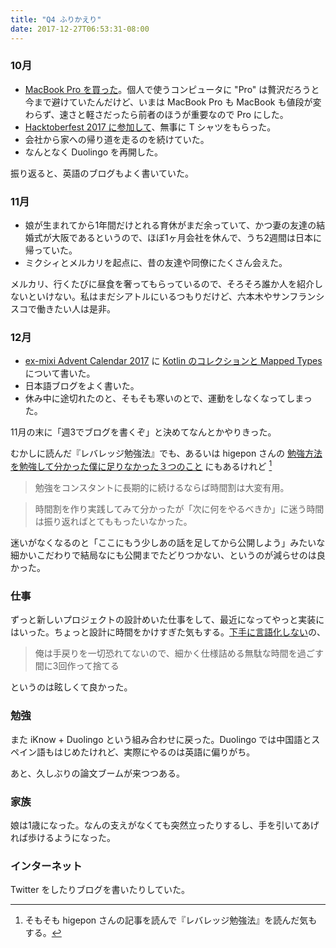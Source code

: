 ```yaml
---
title: "Q4 ふりかえり"
date: 2017-12-27T06:53:31-08:00
---
```


### 10月

* [MacBook Pro を買った][MBP]。個人で使うコンピュータに "Pro" は贅沢だろうと今まで避けていたんだけど、いまは MacBook Pro も MacBook も値段が変わらず、速さと軽さだったら前者のほうが重要なので Pro にした。
* [Hacktoberfest 2017 に参加して][HF]、無事に T シャツをもらった。
* 会社から家への帰り道を走るのを続けていた。
* なんとなく Duolingo を再開した。

振り返ると、英語のブログもよく書いていた。

### 11月

* 娘が生まれてから1年間だけとれる育休がまだ余っていて、かつ妻の友達の結婚式が大阪であるというので、ほぼ1ヶ月会社を休んで、うち2週間は日本に帰っていた。
* ミクシィとメルカリを起点に、昔の友達や同僚にたくさん会えた。

メルカリ、行くたびに昼食を奢ってもらっているので、そろそろ誰か人を紹介しないといけない。私はまだシアトルにいるつもりだけど、六本木やサンフランシスコで働きたい人は是非。

### 12月

* [ex-mixi Advent Calendar 2017][EXMIXI] に [Kotlin のコレクションと Mapped Types][KOTLIN] について書いた。
* 日本語ブログをよく書いた。
* 休み中に途切れたのと、そもそも寒いのとで、運動をしなくなってしまった。

11月の末に「週3でブログを書くぞ」と決めてなんとかやりきった。

むかしに読んだ『レバレッジ勉強法』でも、あるいは higepon さんの [勉強方法を勉強して分かった僕に足りなかった３つのこと](http://d.hatena.ne.jp/higepon/20080811/1218456629) にもあるけれど [^1]

> 勉強をコンスタントに長期的に続けるならば時間割は大変有用。

> 時間割を作り実践してみて分かったが「次に何をやるべきか」に迷う時間は振り返ればとてももったいなかった。

迷いがなくなるのと「ここにもう少しあの話を足してから公開しよう」みたいな細かいこだわりで結局なにも公開までたどりつかない、というのが減らせのは良かった。

### 仕事

ずっと新しいプロジェクトの設計めいた仕事をして、最近になってやっと実装にはいった。ちょっと設計に時間をかけすぎた気もする。[下手に言語化しない][SHOKAI]の、

> 俺は手戻りを一切恐れてないので、細かく仕様詰める無駄な時間を過ごす間に3回作って捨てる

というのは眩しくて良かった。

### 勉強

また iKnow + Duolingo という組み合わせに戻った。Duolingo では中国語とスペイン語もはじめたけれど、実際にやるのは英語に偏りがち。

あと、久しぶりの論文ブームが来つつある。

### 家族

娘は1歳になった。なんの支えがなくても突然立ったりするし、手を引いてあげれば歩けるようになった。

### インターネット

Twitter をしたりブログを書いたりしていた。

[MBP]: https://blog.8-p.info/en/2017/10/06/macbook-pro/
[HF]: https://blog.8-p.info/en/2017/10/22/hacktoberfest/
[EXMIXI]: https://qiita.com/advent-calendar/2017/ex-mixi
[KOTLIN]: https://qiita.com/kzys/items/0950372c0a3cb2af5dcd
[SHOKAI]: https://scrapbox.io/shokai/%E4%B8%8B%E6%89%8B%E3%81%AB%E8%A8%80%E8%AA%9E%E5%8C%96%E3%81%97%E3%81%AA%E3%81%84
[^1]: そもそも higepon さんの記事を読んで『レバレッジ勉強法』を読んだ気もする。
